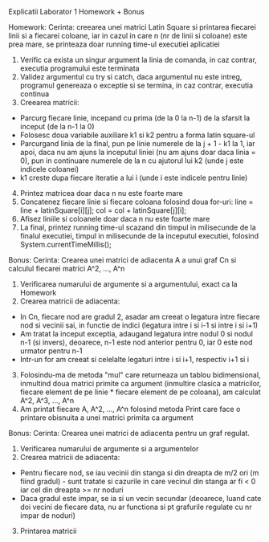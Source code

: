 Explicatii Laborator 1 Homework + Bonus

Homework:
Cerinta: creearea unei matrici Latin Square si printarea fiecarei linii si a fiecarei coloane, iar in cazul in care n (nr de linii si coloane) este prea mare, se printeaza
doar running time-ul executiei aplicatiei

1. Verific ca exista un singur argument la linia de comanda, in caz contrar, executia programului este terminata
2. Validez argumentul cu try si catch, daca argumentul nu este intreg, programul genereaza o exceptie si se termina, in caz contrar, executia continua
3. Creearea matricii:
- Parcurg fiecare linie, incepand cu prima (de la 0 la n-1) de la sfarsit la inceput (de la n-1 la 0)
- Folosesc doua variabile auxiliare k1 si k2 pentru a forma latin square-ul
- Parcurgand linia de la final, pun pe linie numerele de la j + 1 - k1 la 1, iar apoi, daca nu am ajuns la inceputul liniei (nu am ajuns doar daca linia = 0), pun 
in continuare numerele de la n cu ajutorul lui k2 (unde j este indicele coloanei)
- k1 creste dupa fiecare iteratie a lui i (unde i este indicele pentru linie)
4. Printez matricea doar daca n nu este foarte mare
5. Concatenez fiecare linie si fiecare coloana folosind doua for-uri: line = line + latinSquare[i][j]; col = col + latinSquare[j][i];
6. Afisez liniile si coloanele doar daca n nu este foarte mare
7. La final, printez running time-ul scazand din timpul in milisecunde de la finalul executiei, timpul in milisecunde de la inceputul executiei, folosind
System.currentTimeMillis();

Bonus:
Cerinta: Crearea unei matrici de adiacenta A a unui graf Cn si calculul fiecarei matrici A^2, ..., A^n

1. Verificarea numarului de argumente si a argumentului, exact ca la Homework
2. Crearea matricii de adiacenta:
- In Cn, fiecare nod are gradul 2, asadar am creeat o legatura intre fiecare nod si vecinii sai, in functie de indici (legatura intre i si i-1 si intre i si i+1)
- Am tratat la inceput exceptia, adaugand legatura intre nodul 0 si nodul n-1 (si invers), deoarece, n-1 este nod anterior pentru 0, iar 0 este nod urmator pentru n-1
- Intr-un for am creeat si celelalte legaturi intre i si i+1, respectiv i+1 si i
3. Folosindu-ma de metoda "mul" care returneaza un tablou bidimensional, inmultind doua matrici primite ca argument (inmultire clasica a matricilor, fiecare element de
pe linie * fiecare element de pe coloana), am calculat A^2, A^3, ..., A^n
4. Am printat fiecare A, A^2, ..., A^n folosind metoda Print care face o printare obisnuita a unei matrici primita ca argument

Bonus:
Cerinta: Crearea unei matrici de adiacenta pentru un graf regulat.

1. Verificarea numarului de argumente si a argumentelor
2. Crearea matricii de adiacenta:
- Pentru fiecare nod, se iau vecinii din stanga si din dreapta de m/2 ori (m fiind gradul) - sunt tratate si cazurile in care vecinul din stanga ar fi < 0 iar cel din dreapta >= nr noduri
- Daca gradul este impar, se ia si un vecin secundar (deoarece, luand cate doi vecini de fiecare data, nu ar functiona si pt grafurile regulate cu nr impar de noduri)
3. Printarea matricii
